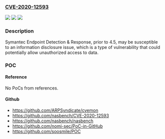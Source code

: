 ### [CVE-2020-12593](https://cve.mitre.org/cgi-bin/cvename.cgi?name=CVE-2020-12593)
![](https://img.shields.io/static/v1?label=Product&message=Symantec%20Endpoint%20Detection%20%26%20Response%20(SEDR)&color=blue)
![](https://img.shields.io/static/v1?label=Version&message=Prior%20to%204.5%20&color=brightgreen)
![](https://img.shields.io/static/v1?label=Vulnerability&message=Information%20Disclosure&color=brightgreen)

### Description

Symantec Endpoint Detection & Response, prior to 4.5, may be susceptible to an information disclosure issue, which is a type of vulnerability that could potentially allow unauthorized access to data.

### POC

#### Reference
No PoCs from references.

#### Github
- https://github.com/ARPSyndicate/cvemon
- https://github.com/nasbench/CVE-2020-12593
- https://github.com/nasbench/nasbench
- https://github.com/nomi-sec/PoC-in-GitHub
- https://github.com/soosmile/POC

